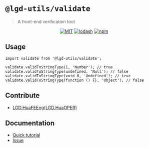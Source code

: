 <!--
 * @Author: shiconghua
 * @Alias: LGD.HuaFEEng
 * @Date: 2021-09-01 17:04:33
 * @LastEditTime: 2021-09-10 21:55:04
 * @LastEditors: shiconghua
 * @Description: file content
 * @FilePath: \lgd-utils\packages\validate\README.md
-->
# `@lgd-utils/validate`

> A front-end verification tool

<div align="center">

[![MIT](https://img.shields.io/badge/license-MIT-000000.svg)](https://opensource.org/licenses/MIT/)
[![lodash](https://img.shields.io/badge/lodash-4-green.svg)](https://github.com/lodash/lodash)
[![npm](https://img.shields.io/npm/dt/@lgd-utils/validate)](https://www.npmjs.com/package/@lgd-utils/validate)

</div>

## Usage

```
import validate from '@lgd-utils/validate';

validate.validToStringType(1, 'Number'); // true
validate.validToStringType(undefined, 'Null'); // false
validate.validToStringType(void 0, 'Undefined'); // true
validate.validToStringType(function () {}, 'Object'); // false
```

## Contribute

- [LGD.HuaFEEng(LGD.HuaOPER)][blog]

## Documentation

- [Quick tutorial](https://github.com/LGDHuaOPER/lgd-utils/tree/main/packages/validate#readme)
- [Issue](https://github.com/LGDHuaOPER/lgd-utils/issues)

[blog]: https://lgdhuaoper.github.io/ '敬昭的博客'
